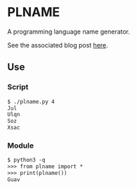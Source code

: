 PLNAME
======

A programming language name generator.

See the associated blog post
[here](https://www.ashn.dev/blog/2021-02-06-programming-language-name-generator.html).

## Use
### Script
```sh
$ ./plname.py 4
Jul
Ulqn
Soz
Xsac
```

### Module
```txt
$ python3 -q
>>> from plname import *
>>> print(plname())
Guav
```
